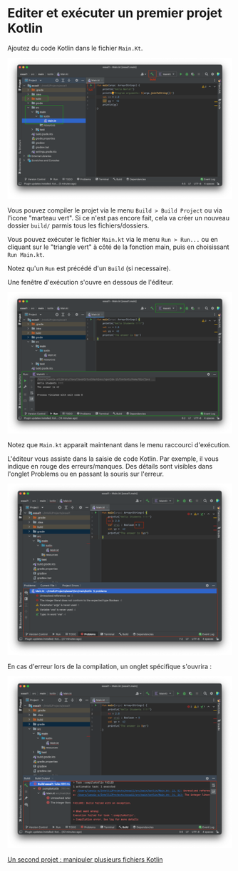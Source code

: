 # Editer et exécuter un premier projet Kotlin

Ajoutez du code Kotlin dans le fichier `Main.Kt`.

![](img/editor_build_run.png)

Vous pouvez compiler le projet via le menu `Build > Build Project` ou via l'icone "marteau vert". Si ce n'est pas encore fait, cela va créer un nouveau dossier `build/` parmis tous les fichiers/dossiers.

Vous pouvez exécuter le fichier `Main.kt` via le menu `Run > Run...` ou en cliquant sur le "triangle vert" à côté de la fonction main, puis en choisissant `Run Main.kt`.

Notez qu'un `Run` est précédé d'un `Build` (si necessaire).

Une fenêtre d'exécution s'ouvre en dessous de l'éditeur.

![](img/editor_run_ok.png)

Notez que `Main.kt` apparait maintenant dans le menu raccourci d'exécution. 

L'éditeur vous assiste dans la saisie de code Kotlin. Par exemple, il vous indique en rouge des erreurs/manques.
Des détails sont visibles dans l'onglet Problems ou en passant la souris sur l'erreur.

![](img/editor_errors.png)

En cas d'erreur lors de la compilation, un onglet spécifique s'ouvrira :

![](img/editor_build_failed.png)



[Un second projet : manipuler plusieurs fichiers Kotlin](classes.md)